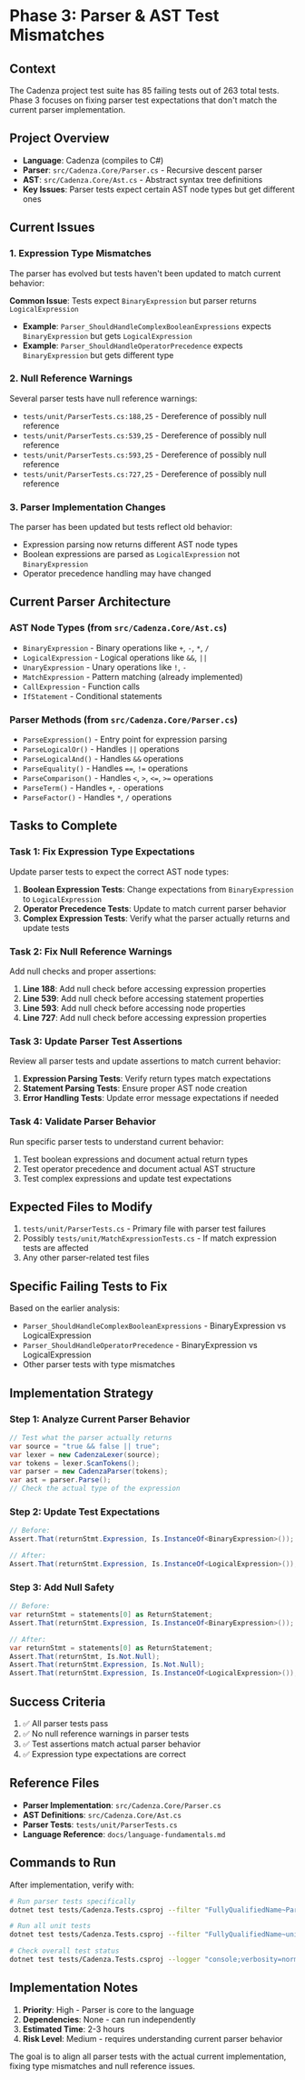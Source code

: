 # Phase 3: Parser & AST Test Mismatches

## Context
The Cadenza project test suite has 85 failing tests out of 263 total tests. Phase 3 focuses on fixing parser test expectations that don't match the current parser implementation.

## Project Overview
- **Language**: Cadenza (compiles to C#)
- **Parser**: `src/Cadenza.Core/Parser.cs` - Recursive descent parser
- **AST**: `src/Cadenza.Core/Ast.cs` - Abstract syntax tree definitions
- **Key Issues**: Parser tests expect certain AST node types but get different ones

## Current Issues

### 1. Expression Type Mismatches
The parser has evolved but tests haven't been updated to match current behavior:

**Common Issue**: Tests expect `BinaryExpression` but parser returns `LogicalExpression`
- **Example**: `Parser_ShouldHandleComplexBooleanExpressions` expects `BinaryExpression` but gets `LogicalExpression`
- **Example**: `Parser_ShouldHandleOperatorPrecedence` expects `BinaryExpression` but gets different type

### 2. Null Reference Warnings
Several parser tests have null reference warnings:
- `tests/unit/ParserTests.cs:188,25` - Dereference of possibly null reference
- `tests/unit/ParserTests.cs:539,25` - Dereference of possibly null reference  
- `tests/unit/ParserTests.cs:593,25` - Dereference of possibly null reference
- `tests/unit/ParserTests.cs:727,25` - Dereference of possibly null reference

### 3. Parser Implementation Changes
The parser has been updated but tests reflect old behavior:
- Expression parsing now returns different AST node types
- Boolean expressions are parsed as `LogicalExpression` not `BinaryExpression`
- Operator precedence handling may have changed

## Current Parser Architecture

### AST Node Types (from `src/Cadenza.Core/Ast.cs`)
- `BinaryExpression` - Binary operations like `+`, `-`, `*`, `/`
- `LogicalExpression` - Logical operations like `&&`, `||` 
- `UnaryExpression` - Unary operations like `!`, `-`
- `MatchExpression` - Pattern matching (already implemented)
- `CallExpression` - Function calls
- `IfStatement` - Conditional statements

### Parser Methods (from `src/Cadenza.Core/Parser.cs`)
- `ParseExpression()` - Entry point for expression parsing
- `ParseLogicalOr()` - Handles `||` operations
- `ParseLogicalAnd()` - Handles `&&` operations
- `ParseEquality()` - Handles `==`, `!=` operations
- `ParseComparison()` - Handles `<`, `>`, `<=`, `>=` operations
- `ParseTerm()` - Handles `+`, `-` operations
- `ParseFactor()` - Handles `*`, `/` operations

## Tasks to Complete

### Task 1: Fix Expression Type Expectations
Update parser tests to expect the correct AST node types:

1. **Boolean Expression Tests**: Change expectations from `BinaryExpression` to `LogicalExpression`
2. **Operator Precedence Tests**: Update to match current parser behavior
3. **Complex Expression Tests**: Verify what the parser actually returns and update tests

### Task 2: Fix Null Reference Warnings
Add null checks and proper assertions:

1. **Line 188**: Add null check before accessing expression properties
2. **Line 539**: Add null check before accessing statement properties  
3. **Line 593**: Add null check before accessing node properties
4. **Line 727**: Add null check before accessing expression properties

### Task 3: Update Parser Test Assertions
Review all parser tests and update assertions to match current behavior:

1. **Expression Parsing Tests**: Verify return types match expectations
2. **Statement Parsing Tests**: Ensure proper AST node creation
3. **Error Handling Tests**: Update error message expectations if needed

### Task 4: Validate Parser Behavior
Run specific parser tests to understand current behavior:

1. Test boolean expressions and document actual return types
2. Test operator precedence and document actual AST structure
3. Test complex expressions and update test expectations

## Expected Files to Modify

1. `tests/unit/ParserTests.cs` - Primary file with parser test failures
2. Possibly `tests/unit/MatchExpressionTests.cs` - If match expression tests are affected
3. Any other parser-related test files

## Specific Failing Tests to Fix

Based on the earlier analysis:
- `Parser_ShouldHandleComplexBooleanExpressions` - BinaryExpression vs LogicalExpression
- `Parser_ShouldHandleOperatorPrecedence` - BinaryExpression vs LogicalExpression
- Other parser tests with type mismatches

## Implementation Strategy

### Step 1: Analyze Current Parser Behavior
```csharp
// Test what the parser actually returns
var source = "true && false || true";
var lexer = new CadenzaLexer(source);
var tokens = lexer.ScanTokens();
var parser = new CadenzaParser(tokens);
var ast = parser.Parse();
// Check the actual type of the expression
```

### Step 2: Update Test Expectations
```csharp
// Before:
Assert.That(returnStmt.Expression, Is.InstanceOf<BinaryExpression>());

// After:
Assert.That(returnStmt.Expression, Is.InstanceOf<LogicalExpression>());
```

### Step 3: Add Null Safety
```csharp
// Before:
var returnStmt = statements[0] as ReturnStatement;
Assert.That(returnStmt.Expression, Is.InstanceOf<BinaryExpression>());

// After:
var returnStmt = statements[0] as ReturnStatement;
Assert.That(returnStmt, Is.Not.Null);
Assert.That(returnStmt.Expression, Is.Not.Null);
Assert.That(returnStmt.Expression, Is.InstanceOf<LogicalExpression>());
```

## Success Criteria

1. ✅ All parser tests pass
2. ✅ No null reference warnings in parser tests
3. ✅ Test assertions match actual parser behavior
4. ✅ Expression type expectations are correct

## Reference Files

- **Parser Implementation**: `src/Cadenza.Core/Parser.cs`
- **AST Definitions**: `src/Cadenza.Core/Ast.cs`
- **Parser Tests**: `tests/unit/ParserTests.cs`
- **Language Reference**: `docs/language-fundamentals.md`

## Commands to Run

After implementation, verify with:
```bash
# Run parser tests specifically
dotnet test tests/Cadenza.Tests.csproj --filter "FullyQualifiedName~ParserTests"

# Run all unit tests
dotnet test tests/Cadenza.Tests.csproj --filter "FullyQualifiedName~unit"

# Check overall test status
dotnet test tests/Cadenza.Tests.csproj --logger "console;verbosity=normal"
```

## Implementation Notes

1. **Priority**: High - Parser is core to the language
2. **Dependencies**: None - can run independently
3. **Estimated Time**: 2-3 hours
4. **Risk Level**: Medium - requires understanding current parser behavior

The goal is to align all parser tests with the actual current implementation, fixing type mismatches and null reference issues.